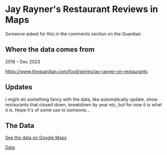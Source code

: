 # Jay Rayner's Restaurant Reviews in Maps

Someone asked for this in the comments section on the Guardian

## Where the data comes from

2016 - Dec 2023

https://www.theguardian.com/food/series/jay-rayner-on-restaurants

## Updates

I might do something fancy with the data, like automatically update, show restaurants that closed down, breakdown by year etc, but for now it is what it is. Hope it's of some use to someone...

## The Data

[See the data on Google Maps](https://www.google.co.uk/maps/@53.704905,-2.5371715,6z/data=!3m1!4b1!4m2!6m1!1s1c6FSyVAC_kaJozPKH7-dqiMUFo02Rm4?entry=ttu)

[Data](https://github.com/eagerterrier/jay-rayners-reviews-in-maps/blob/main/articleData.csv)

